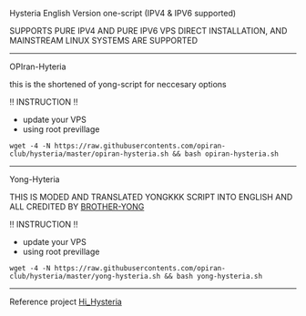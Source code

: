 Hysteria English Version one-script (IPV4 & IPV6 supported)

SUPPORTS PURE IPV4 AND PURE IPV6 VPS DIRECT INSTALLATION, AND MAINSTREAM LINUX SYSTEMS ARE SUPPORTED



--------------------------------------------------------------------------------------------------------------------------------------------------------------------------
  OPIran-Hyteria


this is the shortened of yong-script for neccesary options


‼️ INSTRUCTION ‼️

 - update your VPS
 - using root previllage
   
```
wget -4 -N https://raw.githubusercontents.com/opiran-club/hysteria/master/opiran-hysteria.sh && bash opiran-hysteria.sh
```

--------------------------------------------------------------------------------------------------------------------------------------------------------------------------
  Yong-Hyteria


THIS IS MODED AND TRANSLATED YONGKKK SCRIPT INTO ENGLISH AND ALL CREDITED BY [BROTHER-YONG](https://github.com/yonggekkk/Hysteria-yg)


‼️ INSTRUCTION ‼️

 - update your VPS
 - using root previllage
   
```
wget -4 -N https://raw.githubusercontents.com/opiran-club/hysteria/master/yong-hysteria.sh && bash yong-hysteria.sh
```

----------------------------------------------------------------------------------------------------------------------------------------------------------------------

Reference project [Hi_Hysteria](https://github.com/emptysuns/Hi_Hysteria)
